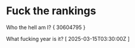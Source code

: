 # Fuck the rankings

Who the hell am I?
{ 30604795 }

What fucking year is it?
[ 2025-03-15T03:30:00Z ]
